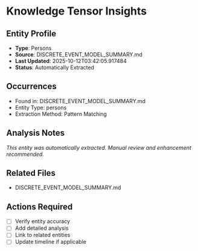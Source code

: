 # Knowledge Tensor Insights

## Entity Profile
- **Type**: Persons
- **Source**: DISCRETE_EVENT_MODEL_SUMMARY.md
- **Last Updated**: 2025-10-12T03:42:05.917484
- **Status**: Automatically Extracted

## Occurrences
- Found in: DISCRETE_EVENT_MODEL_SUMMARY.md
- Entity Type: persons
- Extraction Method: Pattern Matching

## Analysis Notes
*This entity was automatically extracted. Manual review and enhancement recommended.*

## Related Files
- DISCRETE_EVENT_MODEL_SUMMARY.md

## Actions Required
- [ ] Verify entity accuracy
- [ ] Add detailed analysis
- [ ] Link to related entities
- [ ] Update timeline if applicable
